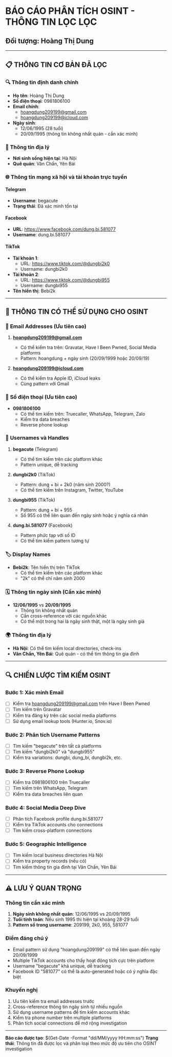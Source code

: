 # BÁO CÁO PHÂN TÍCH OSINT - THÔNG TIN LỌC LỌC
## Đối tượng: Hoàng Thị Dung

---

## 📋 THÔNG TIN CƠ BẢN ĐÃ LỌC

### 🔍 **Thông tin định danh chính**
- **Họ tên**: Hoàng Thị Dung
- **Số điện thoại**: 0981806100
- **Email chính**: 
  - hoangdung209199@gmail.com
  - hoangdung209199@icloud.com
- **Ngày sinh**: 
  - 12/06/1995 (28 tuổi)
  - 20/09/1995 (thông tin không nhất quán - cần xác minh)

### 📍 **Thông tin địa lý**
- **Nơi sinh sống hiện tại**: Hà Nội
- **Quê quán**: Văn Chấn, Yên Bái

### 🌐 **Thông tin mạng xã hội và tài khoản trực tuyến**

#### **Telegram**
- **Username**: begacute
- **Trạng thái**: Đã xác minh tồn tại

#### **Facebook**
- **URL**: https://www.facebook.com/dung.bi.581077
- **Username**: dung.bi.581077

#### **TikTok**
- **Tài khoản 1**: 
  - URL: https://www.tiktok.com/@dungbi2k0
  - Username: dungbi2k0
- **Tài khoản 2**: 
  - URL: https://www.tiktok.com/@dungbi955
  - Username: dungbi955
- **Tên hiển thị**: Bebi2k

---

## 🎯 THÔNG TIN CÓ THỂ SỬ DỤNG CHO OSINT

### 📧 **Email Addresses (Ưu tiên cao)**
1. **hoangdung209199@gmail.com**
   - Có thể kiểm tra trên: Gravatar, Have I Been Pwned, Social Media platforms
   - Pattern: hoangdung + ngày sinh (20/09/1999 hoặc 20/09/19)
   
2. **hoangdung209199@icloud.com**
   - Có thể kiểm tra Apple ID, iCloud leaks
   - Cùng pattern với Gmail

### 📱 **Số điện thoại (Ưu tiên cao)**
- **0981806100**
  - Có thể tìm kiếm trên: Truecaller, WhatsApp, Telegram, Zalo
  - Kiểm tra data breaches
  - Reverse phone lookup

### 👤 **Usernames và Handles**
1. **begacute** (Telegram)
   - Có thể tìm kiếm trên các platform khác
   - Pattern unique, dễ tracking
   
2. **dungbi2k0** (TikTok)
   - Pattern: dung + bi + 2k0 (năm sinh 2000?)
   - Có thể tìm kiếm trên Instagram, Twitter, YouTube
   
3. **dungbi955** (TikTok)
   - Pattern: dung + bi + 955
   - Số 955 có thể liên quan đến ngày sinh hoặc ý nghĩa cá nhân
   
4. **dung.bi.581077** (Facebook)
   - Pattern phức tạp với số ID
   - Có thể tìm kiếm pattern tương tự

### 🏷️ **Display Names**
- **Bebi2k**: Tên hiển thị trên TikTok
  - Có thể tìm kiếm trên các platform khác
  - "2k" có thể chỉ năm sinh 2000

### 🗓️ **Thông tin ngày sinh (Cần xác minh)**
- **12/06/1995** vs **20/09/1995**
  - Thông tin không nhất quán
  - Cần cross-reference với các nguồn khác
  - Có thể một trong hai là ngày sinh thật, một là ngày sinh giả

### 🌍 **Thông tin địa lý**
- **Hà Nội**: Có thể tìm kiếm local directories, check-ins
- **Văn Chấn, Yên Bái**: Quê quán - có thể tìm thông tin gia đình

---

## 🔍 CHIẾN LƯỢC TÌM KIẾM OSINT

### **Bước 1: Xác minh Email**
- [ ] Kiểm tra hoangdung209199@gmail.com trên Have I Been Pwned
- [ ] Tìm kiếm trên Gravatar
- [ ] Kiểm tra đăng ký trên các social media platforms
- [ ] Sử dụng email lookup tools (Hunter.io, Snov.io)

### **Bước 2: Phân tích Username Patterns**
- [ ] Tìm kiếm "begacute" trên tất cả platforms
- [ ] Tìm kiếm "dungbi2k0" và "dungbi955" 
- [ ] Kiểm tra variations: dungbi, dung_bi, dungbi2k, etc.

### **Bước 3: Reverse Phone Lookup**
- [ ] Kiểm tra 0981806100 trên Truecaller
- [ ] Tìm kiếm trên WhatsApp, Telegram
- [ ] Kiểm tra data breaches liên quan

### **Bước 4: Social Media Deep Dive**
- [ ] Phân tích Facebook profile dung.bi.581077
- [ ] Kiểm tra TikTok accounts cho connections
- [ ] Tìm kiếm cross-platform connections

### **Bước 5: Geographic Intelligence**
- [ ] Tìm kiếm local business directories Hà Nội
- [ ] Kiểm tra property records (nếu có)
- [ ] Tìm kiếm thông tin gia đình tại Văn Chấn, Yên Bái

---

## ⚠️ LƯU Ý QUAN TRỌNG

### **Thông tin cần xác minh**
1. **Ngày sinh không nhất quán**: 12/06/1995 vs 20/09/1995
2. **Tuổi tính toán**: Nếu sinh 1995 thì hiện tại khoảng 28-29 tuổi
3. **Pattern số trong username**: 209199, 2k0, 955, 581077

### **Điểm đáng chú ý**
- Email pattern sử dụng "hoangdung209199" có thể liên quan đến ngày 20/09/1999
- Multiple TikTok accounts cho thấy hoạt động tích cực trên platform
- Username "begacute" khá unique, dễ tracking
- Facebook ID "581077" có thể là auto-generated hoặc có ý nghĩa đặc biệt

### **Khuyến nghị**
1. Ưu tiên kiểm tra email addresses trước
2. Cross-reference thông tin ngày sinh từ nhiều nguồn
3. Sử dụng username patterns để tìm kiếm accounts khác
4. Kiểm tra phone number trên multiple platforms
5. Phân tích social connections để mở rộng investigation

---

**Báo cáo được tạo**: $(Get-Date -Format "dd/MM/yyyy HH:mm:ss")
**Trạng thái**: Thông tin đã được lọc và phân loại theo mức độ ưu tiên cho OSINT investigation
